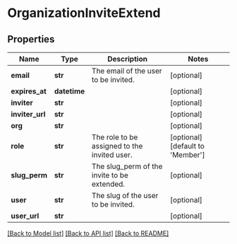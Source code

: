 # OrganizationInviteExtend

## Properties
Name | Type | Description | Notes
------------ | ------------- | ------------- | -------------
**email** | **str** | The email of the user to be invited. | [optional] 
**expires_at** | **datetime** |  | [optional] 
**inviter** | **str** |  | [optional] 
**inviter_url** | **str** |  | [optional] 
**org** | **str** |  | [optional] 
**role** | **str** | The role to be assigned to the invited user. | [optional] [default to 'Member']
**slug_perm** | **str** | The slug_perm of the invite to be extended. | [optional] 
**user** | **str** | The slug of the user to be invited. | [optional] 
**user_url** | **str** |  | [optional] 

[[Back to Model list]](../README.md#documentation-for-models) [[Back to API list]](../README.md#documentation-for-api-endpoints) [[Back to README]](../README.md)


